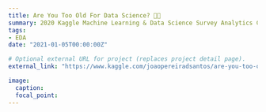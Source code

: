 ```yaml
---
title: Are You Too Old For Data Science? 👴👵
summary: 2020 Kaggle Machine Learning & Data Science Survey Analytics Competition
tags:
- EDA
date: "2021-01-05T00:00:00Z"

# Optional external URL for project (replaces project detail page).
external_link: "https://www.kaggle.com/joaopereiradsantos/are-you-too-old-for-data-science"

image:
  caption:
  focal_point:
---
```

